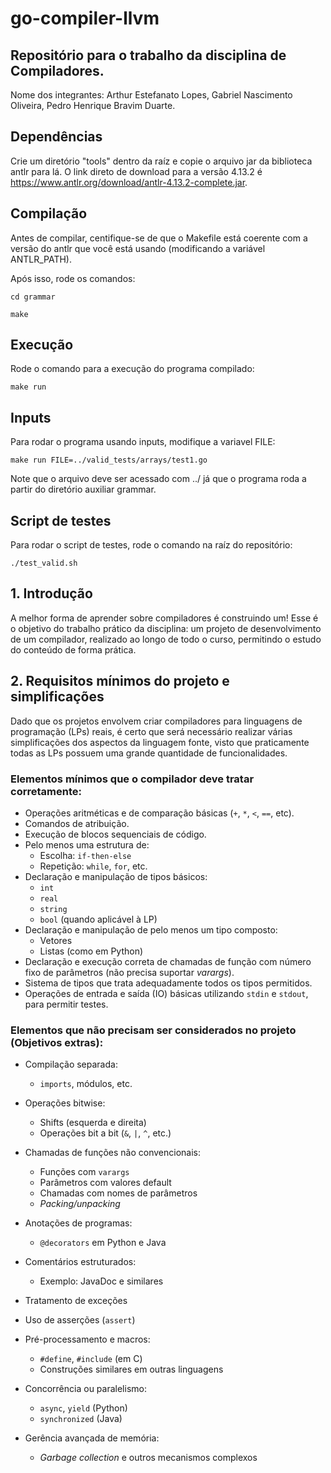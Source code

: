 # go-compiler-llvm

## Repositório para o trabalho da disciplina de Compiladores.
Nome dos integrantes:
Arthur Estefanato Lopes, Gabriel Nascimento Oliveira, Pedro Henrique Bravim Duarte.

## Dependências

Crie um diretório "tools" dentro da raíz e copie o arquivo jar da biblioteca antlr para lá.
O link direto de download para a versão 4.13.2 é https://www.antlr.org/download/antlr-4.13.2-complete.jar.

## Compilação

Antes de compilar, centifique-se de que o Makefile está coerente com a versão do antlr que você está usando (modificando a variável ANTLR_PATH).

Após isso, rode os comandos:

`cd grammar`

`make`

## Execução

Rode o comando para a execução do programa compilado:

`make run`

## Inputs

Para rodar o programa usando inputs, modifique a variavel FILE:

`make run FILE=../valid_tests/arrays/test1.go`

Note que o arquivo deve ser acessado com ../ já que o programa roda a partir do diretório auxiliar grammar.

## Script de testes
Para rodar o script de testes, rode o comando na raíz do repositório:

`./test_valid.sh`

## 1. Introdução

A melhor forma de aprender sobre compiladores é construindo um! Esse é o objetivo do trabalho prático da disciplina: um projeto de desenvolvimento de um compilador, realizado ao longo de todo o curso, permitindo o estudo do conteúdo de forma prática.

## 2. Requisitos mínimos do projeto e simplificações
Dado que os projetos envolvem criar compiladores para linguagens de programação (LPs) reais, é certo que será necessário realizar várias simplificações dos aspectos da linguagem fonte, visto que praticamente todas as LPs possuem uma grande quantidade de funcionalidades.

### Elementos mínimos que o compilador deve tratar corretamente:

- Operações aritméticas e de comparação básicas (`+`, `*`, `<`, `==`, etc).
- Comandos de atribuição.
- Execução de blocos sequenciais de código.
- Pelo menos uma estrutura de:
  - Escolha: `if-then-else`
  - Repetição: `while`, `for`, etc.
- Declaração e manipulação de tipos básicos:
  - `int`
  - `real`
  - `string`
  - `bool` (quando aplicável à LP)
- Declaração e manipulação de pelo menos um tipo composto:
  - Vetores
  - Listas (como em Python)
- Declaração e execução correta de chamadas de função com número fixo de parâmetros (não precisa suportar *varargs*).
- Sistema de tipos que trata adequadamente todos os tipos permitidos.
- Operações de entrada e saída (IO) básicas utilizando `stdin` e `stdout`, para permitir testes.

### Elementos que **não** precisam ser considerados no projeto (Objetivos extras):

- Compilação separada:
  - `imports`, módulos, etc.
  
- Operações bitwise:
  - Shifts (esquerda e direita)
  - Operações bit a bit (`&`, `|`, `^`, etc.)
  
- Chamadas de funções não convencionais:
  - Funções com `varargs`
  - Parâmetros com valores default
  - Chamadas com nomes de parâmetros
  - *Packing/unpacking*

- Anotações de programas:
  - `@decorators` em Python e Java

- Comentários estruturados:
  - Exemplo: JavaDoc e similares

- Tratamento de exceções

- Uso de asserções (`assert`)

- Pré-processamento e macros:
  - `#define`, `#include` (em C)
  - Construções similares em outras linguagens

- Concorrência ou paralelismo:
  - `async`, `yield` (Python)
  - `synchronized` (Java)

- Gerência avançada de memória:
  - *Garbage collection* e outros mecanismos complexos
